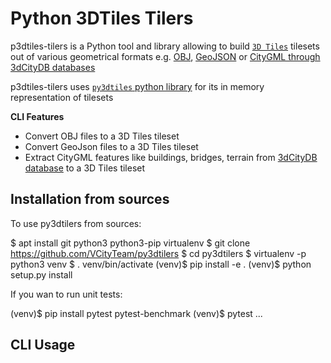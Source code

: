# Python 3DTiles Tilers 

p3dtiles-tilers is a Python tool and library allowing to build [`3D Tiles`](https://github.com/AnalyticalGraphicsInc/3d-tiles) tilesets out of various geometrical formats e.g. [OBJ](https://en.wikipedia.org/wiki/Wavefront_.obj_file), [GeoJSON](https://en.wikipedia.org/wiki/GeoJSON) or [CityGML through 3dCityDB databases](https://3dcitydb-docs.readthedocs.io/en/release-v4.2.3/)

p3dtiles-tilers uses [`py3dtiles` python library](https://gitlab.com/Oslandia/py3dtiles) for its in memory representation of tilesets

**CLI Features**

* Convert OBJ files to a 3D Tiles tileset 
* Convert GeoJson files to a 3D Tiles tileset 
* Extract CityGML features like buildings, bridges, terrain from [3dCityDB database](https://3dcitydb-docs.readthedocs.io/en/release-v4.2.3/) to a 3D Tiles tileset 

## Installation from sources

To use py3dtilers from sources:

$ apt install git python3 python3-pip virtualenv
$ git clone https://github.com/VCityTeam/py3dtilers
$ cd py3dtilers
$ virtualenv -p python3 venv
$ . venv/bin/activate
(venv)$ pip install -e .
(venv)$ python setup.py install

If you wan to run unit tests:

(venv)$ pip install pytest pytest-benchmark
(venv)$ pytest
...

## CLI Usage
